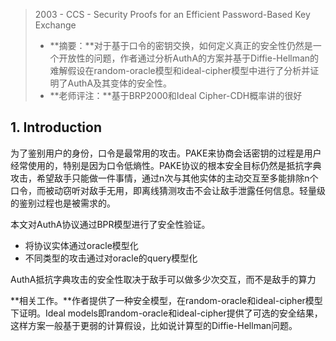 > 2003 - CCS - Security Proofs for an Efficient Password-Based Key Exchange
>
> - **摘要：**对于基于口令的密钥交换，如何定义真正的安全性仍然是一个开放性的问题，作者通过分析AuthA的方案并基于Diffie-Hellman的难解假设在random-oracle模型和ideal-cipher模型中进行了分析并证明了AuthA及其变体的安全性。
> - **老师评注：**基于BRP2000和Ideal Cipher-CDH概率讲的很好

## 1. Introduction

为了鉴别用户的身份，口令是最常用的攻击。PAKE来协商会话密钥的过程是用户经常使用的，特别是因为口令低熵性。PAKE协议的根本安全目标仍然是抵抗字典攻击，希望敌手只能做一件事情，通过n次与其他实体的主动交互至多能排除n个口令，而被动窃听对敌手无用，即离线猜测攻击不会让敌手泄露任何信息。轻量级的鉴别过程也是被需求的。

本文对AuthA协议通过BPR模型进行了安全性验证。

- 将协议实体通过oracle模型化
- 不同类型的攻击通过对oracle的query模型化

AuthA抵抗字典攻击的安全性取决于敌手可以做多少次交互，而不是敌手的算力

**相关工作。**作者提供了一种安全模型，在random-oracle和ideal-cipher模型下证明。Ideal models即random-oracle和ideal-cipher提供了可选的安全结果，这样方案一般基于更弱的计算假设，比如说计算型的Diffie-Hellman问题。



